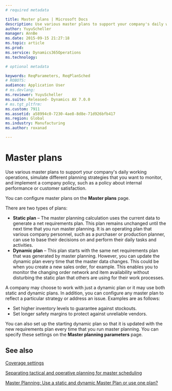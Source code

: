 ```yaml
---
# required metadata

title: Master plans | Microsoft Docs
description: Use various master plans to support your company's daily working operations, simulate different planning strategies that you want to monitor, and implement a company policy, such as a policy about internal performance or customer satisfaction. 
author: YuyuScheller
manager: AnnBe
ms.date: 2015-09-15 21:27:18
ms.topic: article
ms.prod: 
ms.service: Dynamics365Operations
ms.technology: 

# optional metadata

keywords: ReqParameters, ReqPlanSched
# ROBOTS: 
audience: Application User
# ms.devlang: 
ms.reviewer: YuyuScheller
ms.suite: Released- Dynamics AX 7.0.0
# ms.tgt_pltfrm: 
ms.custom: 7911
ms.assetid: a58994c0-7230-4ae8-8d8e-71d926bfb417
ms.region: Global
ms.industry: Manufacturing
ms.author: roxanad

---
```


# Master plans

Use various master plans to support your company's daily working operations, simulate different planning strategies that you want to monitor, and implement a company policy, such as a policy about internal performance or customer satisfaction. 

You can configure master plans on the **Master plans** page.

There are two types of plans:
-   **Static plan** – The master planning calculation uses the current data to generate a net requirements plan. This plan remains unchanged until the next time that you run master planning. It is an operating plan that various company personnel, such as a purchaser or production planner, can use to base their decisions on and perform their daily tasks and activities.
-   **Dynamic plan** – This plan starts with the same net requirements plan that was generated by master planning. However, you can update the dynamic plan every time that the master data changes. This could be when you create a new sales order, for example. This enables you to monitor the changing order network and item availability without disturbing the static plan that others are using for their work processes.

A company may choose to work with just a dynamic plan or it may use both static and dynamic plans. In addition, you can configure any master plan to reflect a particular strategy or address an issue. Examples are as follows:
-   Set higher inventory levels to guarantee against stockouts.
-   Set longer safety margins to protect against unreliable vendors.

You can also set up the starting dynamic plan so that it is updated with the new requirements plan every time that you run master planning. You can specify these settings on the **Master planning parameters** page.



See also
--------

[Coverage settings](https://docs.microsoft.com/en-us/dynamics365/operations/manufacturing/master-planning/coverage-settings)

[Separating tactical and operative planning for master scheduling](http://blogs.msdn.com/b/axmfg/archive/2012/10/12/separating-tactical-and-operative-planning-for-master-scheduling.aspx)

[Master Planning: Use a static and dynamic Master Plan or use one plan?](https://community.dynamics.com/ax/b/msdynaxlessonslearned/archive/2014/01/16/master-planning-use-a-static-and-dynamic-master-plan-or-use-one-plan)

